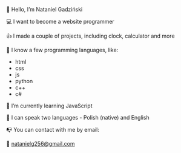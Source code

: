 🤗 Hello, I’m Nataniel Gadziński

💻 I want to become a website programmer

👍 I made a couple of projects, including clock, calculator and more


🤖 I know a few programming languages, like:
 - html
 - css
 - js
 - python
 - c++
 - c#
 

💾 I’m currently learning JavaScript

💬 I can speak two languages - Polish (native) and English


📭 You can contact with me by email:

📧 natanielg256@gmail.com
